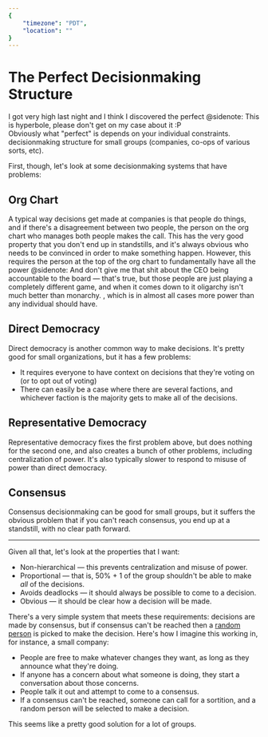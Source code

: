 ```yaml
---
{
	"timezone": "PDT",
	"location": ""
}
---
```

# The Perfect Decisionmaking Structure

I got very high last night and I think I discovered the perfect
@sidenote: This is hyperbole, please don't get on my case about it :P <br> Obviously what "perfect" is depends on your individual constraints.
decisionmaking structure for small groups (companies, co-ops of various sorts, etc).

First, though, let's look at some decisionmaking systems that have problems:

## Org Chart

A typical way decisions get made at companies is that people do things, and if there's a disagreement between two people, the person on the org chart who manages both people makes the call. This has the very good property that you don't end up in standstills, and it's always obvious who needs to be convinced in order to make something happen. However, this requires the person at the top of the org chart to fundamentally have all the power
@sidenote: And don't give me that shit about the CEO being accountable to the board — that's true, but those people are just playing a completely different game, and when it comes down to it oligarchy isn't much better than monarchy.
, which is in almost all cases more power than any individual should have.

## Direct Democracy

Direct democracy is another common way to make decisions. It's pretty good for small organizations, but it has a few problems:

* It requires everyone to have context on decisions that they're voting on (or to opt out of voting)
* There can easily be a case where there are several factions, and whichever faction is the majority gets to make all of the decisions.

## Representative Democracy

Representative democracy fixes the first problem above, but does nothing for the second one, and also creates a bunch of other problems, including centralization of power. It's also typically slower to respond to misuse of power than direct democracy.

## Consensus

Consensus decisionmaking can be good for small groups, but it suffers the obvious problem that if you can't reach consensus, you end up at a standstill, with no clear path forward.

---

Given all that, let's look at the properties that I want:

* Non-hierarchical — this prevents centralization and misuse of power.
* Proportional — that is, 50% + 1 of the group shouldn't be able to make *all* of the decisions.
* Avoids deadlocks — it should always be possible to come to a decision.
* Obvious — it should be clear how a decision will be made.

There's a very simple system that meets these requirements: decisions are made by consensus, but if consensus can't be reached then a [random person](https://en.wikipedia.org/wiki/Sortition) is picked to make the decision. Here's how I imagine this working in, for instance, a small company:

* People are free to make whatever changes they want, as long as they announce what they're doing.
* If anyone has a concern about what someone is doing, they start a conversation about those concerns.
* People talk it out and attempt to come to a consensus.
* If a consensus can't be reached, someone can call for a sortition, and a random person will be selected to make a decision.

This seems like a pretty good solution for a lot of groups.
